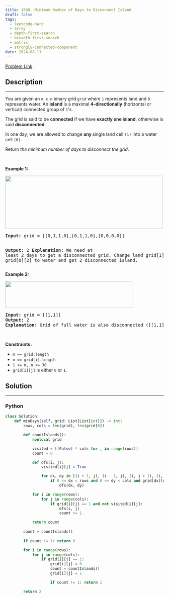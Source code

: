 ```yaml
---
title: 1568. Minimum Number of Days to Disconnect Island
draft: false
tags: 
  - leetcode-hard
  - array
  - depth-first-search
  - breadth-first-search
  - matrix
  - strongly-connected-component
date: 2024-08-11
---
```


[Problem Link](https://leetcode.com/problems/minimum-number-of-days-to-disconnect-island/)

## Description

---
<p>You are given an <code>m x n</code> binary grid <code>grid</code> where <code>1</code> represents land and <code>0</code> represents water. An <strong>island</strong> is a maximal <strong>4-directionally</strong> (horizontal or vertical) connected group of <code>1</code>&#39;s.</p>

<p>The grid is said to be <strong>connected</strong> if we have <strong>exactly one island</strong>, otherwise is said <strong>disconnected</strong>.</p>

<p>In one day, we are allowed to change <strong>any </strong>single land cell <code>(1)</code> into a water cell <code>(0)</code>.</p>

<p>Return <em>the minimum number of days to disconnect the grid</em>.</p>

<p>&nbsp;</p>
<p><strong class="example">Example 1:</strong></p>
<img alt="" src="https://assets.leetcode.com/uploads/2021/12/24/land1.jpg" style="width: 500px; height: 169px;" />
<pre>
<strong>Input:</strong> grid = [[0,1,1,0],[0,1,1,0],[0,0,0,0]]

<strong>Output:</strong> 2
<strong>Explanation:</strong> We need at least 2 days to get a disconnected grid.
Change land grid[1][1] and grid[0][2] to water and get 2 disconnected island.
</pre>

<p><strong class="example">Example 2:</strong></p>
<img alt="" src="https://assets.leetcode.com/uploads/2021/12/24/land2.jpg" style="width: 404px; height: 85px;" />
<pre>
<strong>Input:</strong> grid = [[1,1]]
<strong>Output:</strong> 2
<strong>Explanation:</strong> Grid of full water is also disconnected ([[1,1]] -&gt; [[0,0]]), 0 islands.
</pre>

<p>&nbsp;</p>
<p><strong>Constraints:</strong></p>

<ul>
	<li><code>m == grid.length</code></li>
	<li><code>n == grid[i].length</code></li>
	<li><code>1 &lt;= m, n &lt;= 30</code></li>
	<li><code>grid[i][j]</code> is either <code>0</code> or <code>1</code>.</li>
</ul>


## Solution

---
### Python
``` py title='minimum-number-of-days-to-disconnect-island'
class Solution:
    def minDays(self, grid: List[List[int]]) -> int:
        rows, cols = len(grid), len(grid[0])

        def countIslands():
            nonlocal grid

            visited = [[False] * cols for _ in range(rows)]
            count = 0

            def dfs(i, j):
                visited[i][j] = True

                for dx, dy in [(i + 1, j), (i - 1, j), (i, j + 1), (i, j - 1)]:
                    if 0 <= dx < rows and 0 <= dy < cols and grid[dx][dy] == 1 and not visited[dx][dy]:
                        dfs(dx, dy)

            for i in range(rows):
                for j in range(cols):
                    if grid[i][j] == 1 and not visited[i][j]:
                        dfs(i, j)
                        count += 1

            return count
        
        count = countIslands()
        
        if count != 1: return 0

        for i in range(rows):
            for j in range(cols):
                if grid[i][j] == 1:
                    grid[i][j] = 0
                    count = countIslands()
                    grid[i][j] = 1

                    if count != 1: return 1

        return 2
        

```

